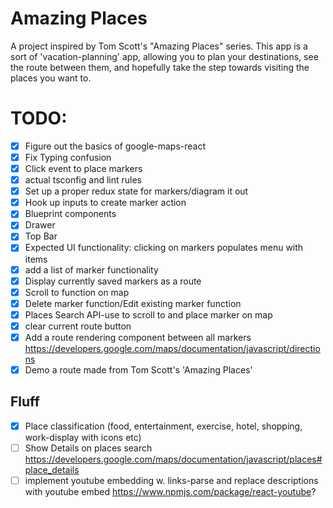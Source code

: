 # Amazing Places

A project inspired by Tom Scott's "Amazing Places" series.
This app is a sort of 'vacation-planning' app, allowing you to plan your destinations, see the route between them,
and hopefully take the step towards visiting the places you want to.

# TODO:
- [x] Figure out the basics of google-maps-react
- [x] Fix Typing confusion
- [x] Click event to place markers
- [x] actual tsconfig and lint rules
- [x] Set up a proper redux state for markers/diagram it out
- [x] Hook up inputs to create marker action
- [x] Blueprint components
- [x] Drawer
- [x] Top Bar
- [x] Expected UI functionality: clicking on markers populates menu with items
- [x] add a list of marker functionality
- [x] Display currently saved markers as a route
- [x] Scroll to function on map
- [x] Delete marker function/Edit existing marker function
- [x] Places Search API-use to scroll to and place marker on map
- [x] clear current route button
- [x] Add a route rendering component between all markers https://developers.google.com/maps/documentation/javascript/directions
- [x] Demo a route made from Tom Scott's 'Amazing Places'
## Fluff
- [x] Place classification (food, entertainment, exercise, hotel, shopping, work-display with icons etc)
- [ ] Show Details on places search
https://developers.google.com/maps/documentation/javascript/places#place_details
- [ ] implement youtube embedding w. links-parse and replace descriptions with youtube embed https://www.npmjs.com/package/react-youtube?